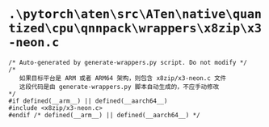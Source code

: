 # `.\pytorch\aten\src\ATen\native\quantized\cpu\qnnpack\wrappers\x8zip\x3-neon.c`

```
/* Auto-generated by generate-wrappers.py script. Do not modify */
/* 
   如果目标平台是 ARM 或者 ARM64 架构，则包含 x8zip/x3-neon.c 文件
   这段代码是由 generate-wrappers.py 脚本自动生成的，不应手动修改
*/
#if defined(__arm__) || defined(__aarch64__)
#include <x8zip/x3-neon.c>
#endif /* defined(__arm__) || defined(__aarch64__) */
```